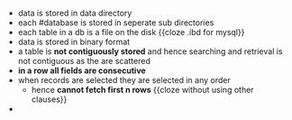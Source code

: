 - data is stored in data directory
- each #database is stored in seperate sub directories
- each table in a db is a file on the disk  {{cloze .ibd for mysql}}
- data is stored in binary format
- a table is __not contiguously stored__ and hence searching and retrieval is not contiguous as the are scattered
- __in a row all fields are consecutive__
- when records are selected they are selected in any order
	- hence __cannot fetch first n rows__ {{cloze without using other clauses}}
-